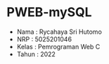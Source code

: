 # PWEB-mySQL
- Nama : Rycahaya Sri Hutomo
- NRP : 5025201046
- Kelas : Pemrograman Web C
- Tahun : 2022
